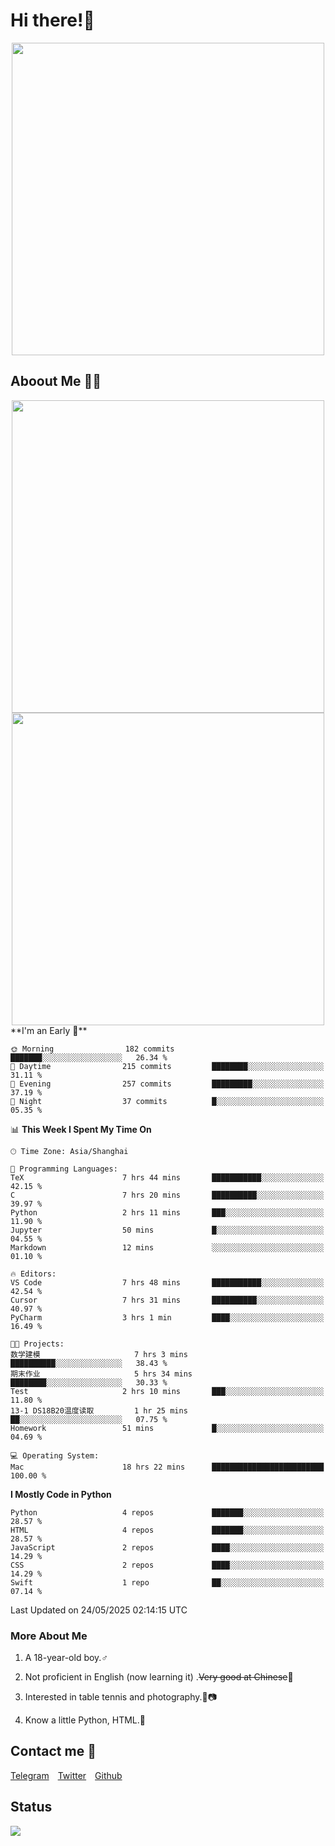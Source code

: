 # Hi there!🎉

<div align=center><img src="https://count.getloli.com/get/@Cicada000?theme=moebooru" width=500px></div>

## Aboout Me 👀💦

<div align=center>
<img src="https://github-readme-stats.vercel.app/api?username=Cicada000&show_icons=true&theme=tokyonight" width=500px>
<br>
<img src="https://github-readme-stats.vercel.app/api/top-langs/?username=Cicada000&show_icons=true&theme=tokyonight&layout=compact" width=500px>
</div>
<!--START_SECTION:waka-->
**I'm an Early 🐤** 

```text
🌞 Morning                182 commits         ███████░░░░░░░░░░░░░░░░░░   26.34 % 
🌆 Daytime                215 commits         ████████░░░░░░░░░░░░░░░░░   31.11 % 
🌃 Evening                257 commits         █████████░░░░░░░░░░░░░░░░   37.19 % 
🌙 Night                  37 commits          █░░░░░░░░░░░░░░░░░░░░░░░░   05.35 % 
```


📊 **This Week I Spent My Time On** 

```text
🕑︎ Time Zone: Asia/Shanghai

💬 Programming Languages: 
TeX                      7 hrs 44 mins       ███████████░░░░░░░░░░░░░░   42.15 % 
C                        7 hrs 20 mins       ██████████░░░░░░░░░░░░░░░   39.97 % 
Python                   2 hrs 11 mins       ███░░░░░░░░░░░░░░░░░░░░░░   11.90 % 
Jupyter                  50 mins             █░░░░░░░░░░░░░░░░░░░░░░░░   04.55 % 
Markdown                 12 mins             ░░░░░░░░░░░░░░░░░░░░░░░░░   01.10 % 

🔥 Editors: 
VS Code                  7 hrs 48 mins       ███████████░░░░░░░░░░░░░░   42.54 % 
Cursor                   7 hrs 31 mins       ██████████░░░░░░░░░░░░░░░   40.97 % 
PyCharm                  3 hrs 1 min         ████░░░░░░░░░░░░░░░░░░░░░   16.49 % 

🐱‍💻 Projects: 
数学建模                     7 hrs 3 mins        ██████████░░░░░░░░░░░░░░░   38.43 % 
期末作业                     5 hrs 34 mins       ████████░░░░░░░░░░░░░░░░░   30.33 % 
Test                     2 hrs 10 mins       ███░░░░░░░░░░░░░░░░░░░░░░   11.80 % 
13-1 DS18B20温度读取         1 hr 25 mins        ██░░░░░░░░░░░░░░░░░░░░░░░   07.75 % 
Homework                 51 mins             █░░░░░░░░░░░░░░░░░░░░░░░░   04.69 % 

💻 Operating System: 
Mac                      18 hrs 22 mins      █████████████████████████   100.00 % 
```

**I Mostly Code in Python** 

```text
Python                   4 repos             ███████░░░░░░░░░░░░░░░░░░   28.57 % 
HTML                     4 repos             ███████░░░░░░░░░░░░░░░░░░   28.57 % 
JavaScript               2 repos             ████░░░░░░░░░░░░░░░░░░░░░   14.29 % 
CSS                      2 repos             ████░░░░░░░░░░░░░░░░░░░░░   14.29 % 
Swift                    1 repo              ██░░░░░░░░░░░░░░░░░░░░░░░   07.14 % 
```




 Last Updated on 24/05/2025 02:14:15 UTC
<!--END_SECTION:waka-->

### More About Me

1. A 18-year-old boy.♂

2. Not proficient in English (now learning it) .~~Very good at Chinese~~🤣

3. Interested in table tennis and photography.🏓📷

4. Know a little Python, HTML.🐍


## Contact me 💬

[Telegram](https://t.me/CicadaLYW)&emsp;[Twitter](https://twitter.com/Cicada0001)&emsp;[Github](https://github.com/Cicada000)

## Status
<img src="https://weather-icon.journeyad.repl.co/@hangzhou?v=1" align="left">







